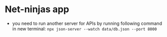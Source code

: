 # Net-ninjas app
- you need to run another server for APIs by running following command in new
terminal:
`npx json-server --watch data/db.json --port 8000`
